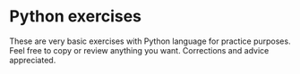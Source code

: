 # Python exercises

These are very basic exercises with Python language for practice purposes.
Feel free to copy or review anything you want.
Corrections and advice appreciated.
